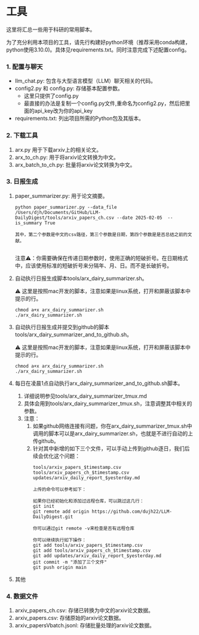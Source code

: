 # 工具

这里将汇总一些用于科研的常用脚本。

为了充分利用本项目的工具，请先行构建好python环境（推荐采用conda构建，python使用3.10.0)。具体见requirements.txt。同时注意完成下述配置config。

### 1.  配置与聊天

* llm_chat.py: 包含与大型语言模型（LLM）聊天相关的代码。
* config2.py 和 config.py: 存储基本配置参数。
  * 这里只提供了config.py
  * 最直接的办法是复制一个config.py文件,重命名为config2.py，然后把里面的api_key改为你的api_key
* requirements.txt: 列出项目所需的Python包及其版本。

### 2. 下载工具

1. arx.py 用于下载arxiv上的相关论文。
2. arx_to_ch.py: 用于将arxiv论文转换为中文。
3. arx_batch_to_ch.py: 批量将arxiv论文转换为中文。

### 3. 日报生成

1. paper_summarizer.py: 用于论文摘要。

   ```
   python paper_summarizer.py --data_file /Users/djh/Documents/GitHub/LLM-DailyDigest/tools/arxiv_papers_ch.csv --date 2025-02-05  --is_summary True

   其中，第二个参数是中文的csv路径，第三个参数是日期，第四个参数是是否总结之前的文献。


   ```

   注意⚠️：你需要确保在传递日期参数时，使用正确的短破折号。在日期格式中，应该使用标准的短破折号来分隔年、月、日。而不是长破折号。
2. 自动执行日报生成脚本tools/arx_dairy_summarizer.sh。

   ⚠️ 这里是按照mac开发的脚本，注意如果是linux系统，打开和屏蔽该脚本中提示的行。

   ```
   chmod a+x arx_dairy_summarizer.sh
   ./arx_dairy_summarizer.sh
   ```
3. 自动执行日报生成并提交到github的脚本tools/arx_dairy_summarizer_and_to_github.sh。

   ⚠️ 这里是按照mac开发的脚本，注意如果是linux系统，打开和屏蔽该脚本中提示的行。

   ```
   chmod a+x arx_dairy_summarizer.sh
   ./arx_dairy_summarizer.sh
   ```
4. 每日在凌晨1点自动执行arx_dairy_summarizer_and_to_github.sh脚本。

   1. 详细说明参见tools/arx_dairy_summarizer_tmux.md
   2. 具体会用到tools/arx_dairy_summarizer_tmux.sh，注意调整其中相关的参数。
   3. 注意：
      1. 如果github网络连接有问题，你在arx_dairy_summarizer_tmux.sh中调用的脚本可以是arx_dairy_summarizer.sh，也就是不进行自动的上传github。
      2. 针对其中新增的如下三个文件，可以手动上传到github逐日，我们后续会优化这个问题：
         ```
         tools/arxiv_papers_$timestamp.csv
         tools/arxiv_papers_ch_$timestamp.csv
         updates/arxiv_daily_report_$yesterday.md

         上传的命令可以参考如下：

         如果你已经初始化和添加过远程仓库，可以跳过这几行：
         git init
         git remote add origin https://github.com/dujh22/LLM-DailyDigest.git

         你可以通过git remote -v来检查是否有远程仓库

         你可以继续执行如下操作：
         git add tools/arxiv_papers_$timestamp.csv
         git add tools/arxiv_papers_ch_$timestamp.csv
         git add updates/arxiv_daily_report_$yesterday.md
         git commit -m "添加了三个文件"
         git push origin main
         ```
5. 其他

### 4. 数据文件

1. arxiv_papers_ch.csv: 存储已转换为中文的arxiv论文数据。
2. arxiv_papers.csv: 存储原始的arxiv论文数据。
3. arxiv_papersVbatch.jsonl: 存储批量处理的arxiv论文数据。
